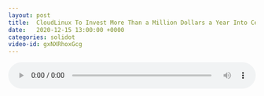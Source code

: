 ```yaml
---
layout: post
title:  CloudLinux To Invest More Than a Million Dollars a Year Into CentOS Clone
date:   2020-12-15 13:00:00 +0000
categories: solidot
video-id: gxNXRhoxGcg
---
```


<audio src="/assets/ea17b22da2f1a3e0fbf593bc20501423.mp3" style="width: 100%;" controls></audio>

